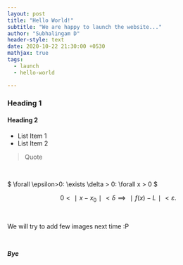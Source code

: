 ```yaml
---
layout: post
title: "Hello World!"
subtitle: "We are happy to launch the website..."
author: "Subhalingam D"
header-style: text
date: 2020-10-22 21:30:00 +0530
mathjax: true
tags:
  - launch
  - hello-world

---
```


### Heading 1
#### Heading 2

- List Item 1
- List Item 2

> Quote

<br>

$ \forall \epsilon>0: \exists \delta > 0: \forall x > 0 $

$$
0 < ∣ x − x_0∣ < \delta \implies ∣ f(x) − L ∣ < ε .
$$

<br>

We will try to add few images next time :P

<br>

***Bye***
